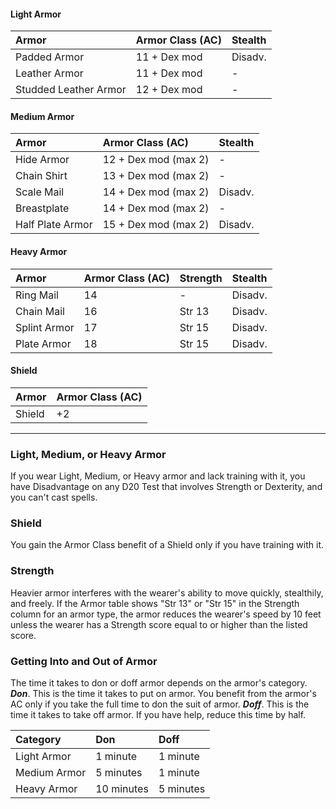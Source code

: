 

#### Light Armor

| Armor                 | Armor Class (AC) | Stealth |
| :-------------------- | :--------------- | :------ |
| Padded Armor          | 11 + Dex mod     | Disadv. |
| Leather Armor         | 11 + Dex mod     | -       |
| Studded Leather Armor | 12 + Dex mod     | -       |


#### Medium Armor

| Armor            | Armor Class (AC)     | Stealth |
| :--------------- | :------------------- | :------ |
| Hide Armor       | 12 + Dex mod (max 2) | -       |
| Chain Shirt      | 13 + Dex mod (max 2) | -       |
| Scale Mail       | 14 + Dex mod (max 2) | Disadv. |
| Breastplate      | 14 + Dex mod (max 2) | -       |
| Half Plate Armor | 15 + Dex mod (max 2) | Disadv. |

#### Heavy Armor

| Armor            | Armor Class (AC)     | Strength | Stealth |
| :--------------- | :------------------- | :------- | :------ |
| Ring Mail        | 14                   | -        | Disadv. |
| Chain Mail       | 16                   | Str 13   | Disadv. |
| Splint Armor     | 17                   | Str 15   | Disadv. |
| Plate Armor      | 18                   | Str 15   | Disadv. |

#### Shield

| Armor  | Armor Class (AC) |
| :----- | :--------------- |
| Shield | +2               |


____

### Light, Medium, or Heavy Armor
If you wear Light, Medium, or Heavy armor and lack training with it, you have Disadvantage on any D20 Test that involves Strength or Dexterity, and you can't cast spells.

### Shield
You gain the Armor Class benefit of a Shield only if you have training with it.

### Strength
Heavier armor interferes with the wearer's ability to move quickly, stealthily, and freely. If the Armor table shows "Str 13" or "Str 15" in the Strength column for an armor type, the armor reduces the wearer's speed by 10 feet unless the wearer has a Strength score equal to or higher than the listed score.


### Getting Into and Out of Armor

The time it takes to don or doff armor depends on the armor's category.
***Don***. This is the time it takes to put on armor. You benefit from the armor's AC only if you take the full time to don the suit of armor.
***Doff***. This is the time it takes to take off armor. If you have help, reduce this time by half.

| Category     | Don        | Doff      |
| :----------- | :--------- | :-------- |
| Light Armor  | 1 minute   | 1 minute  |
| Medium Armor | 5 minutes  | 1 minute  |
| Heavy Armor  | 10 minutes | 5 minutes |